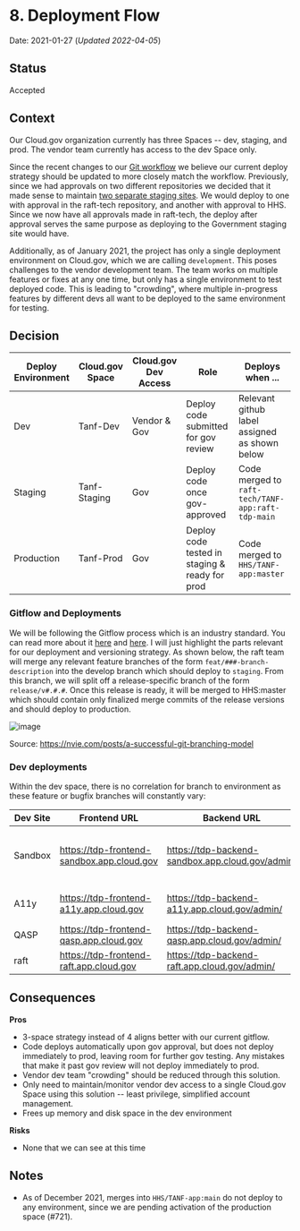 # 8. Deployment Flow

Date: 2021-01-27 (_Updated 2022-04-05_)

## Status

Accepted

## Context

Our Cloud.gov organization currently has three Spaces -- dev, staging, and prod. The vendor team currently has access to the dev Space only.

Since the recent changes to our [Git workflow](https://github.com/HHS/TANF-app/blob/main/docs/Architecture%20Decision%20Record/009-git-workflow.md) we believe our current deploy strategy should be updated to more closely match the workflow. Previously, since we had approvals on two different repositories we decided that it made sense to maintain [two separate staging sites](https://github.com/HHS/TANF-app/blob/main/docs/Architecture%20Decision%20Record/008-deployment-flow.md). We would deploy to one with approval in the raft-tech repository, and another with approval to HHS. Since we now have all approvals made in raft-tech, the deploy after approval serves the same purpose as deploying to the Government staging site would have.

Additionally, as of January 2021, the project has only a single deployment environment on Cloud.gov, which we are calling `development`. This poses challenges to the vendor development team. The team works on multiple features or fixes at any one time, but only has a single environment to test deployed code. This is leading to "crowding", where multiple in-progress features by different devs all want to be deployed to the same environment for testing. 

## Decision

Deploy Environment | Cloud.gov Space | Cloud.gov Dev Access | Role                                             | Deploys when ...                                  |
-------------------|-----------------|----------------------|--------------------------------------------------|---------------------------------------------------|
Dev                | Tanf-Dev        | Vendor & Gov      | Deploy code submitted for gov review             | Relevant github label assigned as shown below     |
Staging            | Tanf-Staging    | Gov               | Deploy code once gov-approved                    | Code merged to `raft-tech/TANF-app:raft-tdp-main` |
Production         | Tanf-Prod       | Gov                  | Deploy code tested in staging & ready for prod   | Code merged to `HHS/TANF-app:master`                |  

### Gitflow and Deployments
We will be following the Gitflow process which is an industry standard. You can read more about it [here](https://www.atlassian.com/git/tutorials/comparing-workflows/gitflow-workflow) and [here](https://datasift.github.io/gitflow/IntroducingGitFlow.html). I will just highlight the parts relevant for our deployment and versioning strategy. As shown below, the raft team will merge any relevant feature branches of the form `feat/###-branch-description` into the develop branch which should deploy to `staging`. From this branch, we will split off a release-specific branch of the form `release/v#.#.#`. Once this release is ready, it will be merged to HHS:master which should contain only finalized merge commits of the release versions and should deploy to production.

![image](https://user-images.githubusercontent.com/84722778/161764906-d9c9e66a-ea44-4042-850d-5f0e927c8c81.png)

Source: https://nvie.com/posts/a-successful-git-branching-model


### Dev deployments
Within the dev space, there is no correlation for branch to environment as these feature or bugfix branches will constantly vary:

| Dev Site | Frontend URL | Backend URL | Purpose                                          |
| -------- | -------- | -------- |--------------------------------------------------|
| Sandbox     | https://tdp-frontend-sandbox.app.cloud.gov | https://tdp-backend-sandbox.app.cloud.gov/admin/     | Space for development in a deployed environment |
| A11y | https://tdp-frontend-a11y.app.cloud.gov | https://tdp-backend-a11y.app.cloud.gov/admin/ | Space for accessibility testing                  |
| QASP | https://tdp-frontend-qasp.app.cloud.gov | https://tdp-backend-qasp.app.cloud.gov/admin/ | Space for QASP review                            |
| raft | https://tdp-frontend-raft.app.cloud.gov | https://tdp-backend-raft.app.cloud.gov/admin/ | Space for Raft review                          |

## Consequences

**Pros**
* 3-space strategy instead of 4 aligns better with our current gitflow. 
* Code deploys automatically upon gov approval, but does not deploy immediately to prod, leaving room for further gov testing. Any mistakes that make it past gov review will not deploy immediately to prod.
* Vendor dev team "crowding" should be reduced through this solution.
* Only need to maintain/monitor vendor dev access to a single Cloud.gov Space using this solution -- least privilege, simplified account management.
* Frees up memory and disk space in the dev environment

**Risks**
* None that we can see at this time

## Notes

- As of December 2021, merges into `HHS/TANF-app:main` do not deploy to any environment, since we are pending activation of the production space (#721). 
